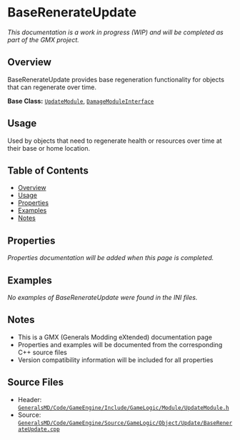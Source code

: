 # BaseRenerateUpdate

*This documentation is a work in progress (WIP) and will be completed as part of the GMX project.*

## Overview

BaseRenerateUpdate provides base regeneration functionality for objects that can regenerate over time.

**Base Class:** [`UpdateModule`](../../GeneralsMD/Code/GameEngine/Include/GameLogic/Module/UpdateModule.h), [`DamageModuleInterface`](../../GeneralsMD/Code/GameEngine/Include/GameLogic/Module/DamageModule.h)

## Usage

Used by objects that need to regenerate health or resources over time at their base or home location.

## Table of Contents

- [Overview](#overview)
- [Usage](#usage)
- [Properties](#properties)
- [Examples](#examples)
- [Notes](#notes)

## Properties

*Properties documentation will be added when this page is completed.*

## Examples

*No examples of BaseRenerateUpdate were found in the INI files.*

## Notes

- This is a GMX (Generals Modding eXtended) documentation page
- Properties and examples will be documented from the corresponding C++ source files
- Version compatibility information will be included for all properties

## Source Files

- Header: [`GeneralsMD/Code/GameEngine/Include/GameLogic/Module/UpdateModule.h`](../../GeneralsMD/Code/GameEngine/Include/GameLogic/Module/UpdateModule.h)
- Source: [`GeneralsMD/Code/GameEngine/Source/GameLogic/Object/Update/BaseRenerateUpdate.cpp`](../../GeneralsMD/Code/GameEngine/Source/GameLogic/Object/Update/BaseRenerateUpdate.cpp)
